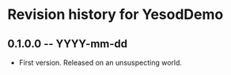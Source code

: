 # Revision history for YesodDemo

## 0.1.0.0 -- YYYY-mm-dd

* First version. Released on an unsuspecting world.
